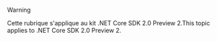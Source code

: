 > [!WARNING]
> <span data-ttu-id="6dbb9-101">Cette rubrique s'applique au kit .NET Core SDK 2.0 Preview 2.</span><span class="sxs-lookup"><span data-stu-id="6dbb9-101">This topic applies to .NET Core SDK 2.0 Preview 2.</span></span>